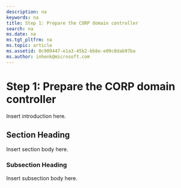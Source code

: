 ```yaml
---
description: na
keywords: na
title: Step 1: Prepare the CORP domain controller
search: na
ms.date: na
ms.tgt_pltfrm: na
ms.topic: article
ms.assetid: 0c909447-e1a3-45b2-bb8e-e09c0dab97ba
ms.author: inhenk@microsoft.com
---
```

# Step 1: Prepare the CORP domain controller
Insert introduction here.

## Section Heading
Insert section body here.

### Subsection Heading
Insert subsection body here.

